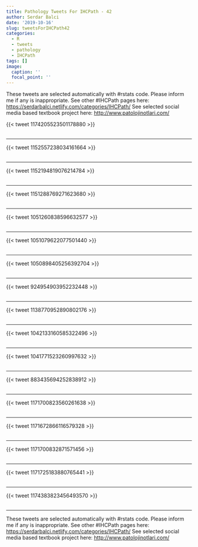 ```yaml
---
title: Pathology Tweets For IHCPath - 42
author: Serdar Balci
date: '2019-10-16'
slug: tweetsForIHCPath42
categories:
  - R
  - tweets
  - pathology
  - IHCPath
tags: []
image:
  caption: ''
  focal_point: ''
---
```



These tweets are selected automatically with #rstats code. Please inform me if any is inappropriate.
See other #IHCPath pages here: https://serdarbalci.netlify.com/categories/IHCPath/ 
See selected social media based textbook project here: http://www.patolojinotlari.com/

{{< tweet 1174205523501178880 >}}
<br>
<br>
<hr>
{{< tweet 1152557238034161664 >}}
<br>
<br>
<hr>
{{< tweet 1152194819076214784 >}}
<br>
<br>
<hr>
{{< tweet 1151288769271623680 >}}
<br>
<br>
<hr>
{{< tweet 1051260838596632577 >}}
<br>
<br>
<hr>
{{< tweet 1051079622077501440 >}}
<br>
<br>
<hr>
{{< tweet 1050898405256392704 >}}
<br>
<br>
<hr>
{{< tweet 924954903952232448 >}}
<br>
<br>
<hr>
{{< tweet 1138770952890802176 >}}
<br>
<br>
<hr>
{{< tweet 1042133160585322496 >}}
<br>
<br>
<hr>
{{< tweet 1041771523260997632 >}}
<br>
<br>
<hr>
{{< tweet 883435694252838912 >}}
<br>
<br>
<hr>
{{< tweet 1171700823560261638 >}}
<br>
<br>
<hr>
{{< tweet 1171672866116579328 >}}
<br>
<br>
<hr>
{{< tweet 1171700832871571456 >}}
<br>
<br>
<hr>
{{< tweet 1171725183880765441 >}}
<br>
<br>
<hr>
{{< tweet 1174383823456493570 >}}
<br>
<br>
<hr>


These tweets are selected automatically with #rstats code. Please inform me if any is inappropriate.
See other #IHCPath pages here: https://serdarbalci.netlify.com/categories/IHCPath/ 
See selected social media based textbook project here: http://www.patolojinotlari.com/

